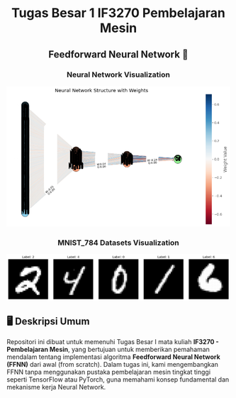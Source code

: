 <h1 align="center">Tugas Besar 1 IF3270 Pembelajaran Mesin</h1>
<h2 align="center">Feedforward Neural Network 🧠</h2>

<h3 align="center">Neural Network Visualization</h3>
<div align="center">
  <img src="./doc/NeuralNetworkVisualization.png" alt="FFNN Model" width="600"/>
</div>

<h3 align="center">MNIST_784 Datasets Visualization</h3>
<div align="center">
  <img src="./doc/MNIST784.png" alt="MNIST_784 Datasets" width="600"/>
</div>

## ️🖥️ Deskripsi Umum
Repositori ini dibuat untuk memenuhi Tugas Besar I mata kuliah **IF3270 - Pembelajaran Mesin**, yang bertujuan untuk memberikan pemahaman mendalam tentang implementasi algoritma **Feedforward Neural Network (FFNN)** dari awal (from scratch). Dalam tugas ini, kami mengembangkan FFNN tanpa menggunakan pustaka pembelajaran mesin tingkat tinggi seperti TensorFlow atau PyTorch, guna memahami konsep fundamental dan mekanisme kerja Neural Network.
